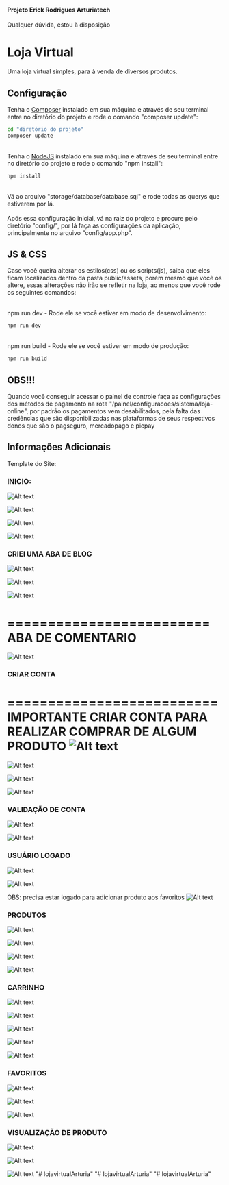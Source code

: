 #### Projeto Erick Rodrigues Arturiatech
Qualquer dúvida, estou à disposição

# Loja Virtual
Uma loja virtual simples, para à venda de diversos produtos.
## Configuração
Tenha o [Composer](https://getcomposer.org/) instalado em sua máquina e através de seu terminal entre no diretório do projeto e rode o comando "composer update":
```sh
cd "diretório do projeto"
composer update
```
<br>Tenha o [NodeJS](https://nodejs.org/en) instalado em sua máquina e através de seu terminal entre no diretório do projeto e rode o comando "npm install":
```sh
npm install
```
<br>Vá ao arquivo "storage/database/database.sql" e rode todas as querys que estiverem por lá.<br><br>
Após essa configuração inicial, vá na raiz do projeto e procure pelo diretório "config/", por lá faça as configurações da aplicação, principalmente no arquivo "config/app.php".

## JS & CSS
Caso você queira alterar os estilos(css) ou os scripts(js), saiba que eles ficam localizados dentro da pasta public/assets, porém mesmo que você os altere, essas alterações não irão se refletir na loja, ao menos que você rode os seguintes comandos:

<br>npm run dev - Rode ele se você estiver em modo de desenvolvimento:
```sh
npm run dev
```

<br>npm run build - Rode ele se você estiver em modo de produção:
```sh
npm run build
```

## OBS!!!
Quando você conseguir acessar o painel de controle faça as configurações dos métodos de pagamento na rota "/painel/configuracoes/sistema/loja-online", por padrão os pagamentos vem desabilitados, pela falta das credências que são disponibilizadas nas plataformas de seus respectivos donos que são o pagseguro, mercadopago e picpay

## Informações Adicionais

Template do Site:

### INICIO:

![Alt text](Prints\Inicio.png)

![Alt text](Prints\Inicio2.png)

![Alt text](Prints\inicio3.png)

![Alt text](<Prints\Direitos Autorais.png>)
<br>

### CRIEI UMA ABA DE BLOG
![Alt text](Prints\Blog.png)






![Alt text](Prints\Blog1.png)

![Alt text](Prints\blog2.png)


=========================
ABA DE COMENTARIO
==========================


![Alt text](Prints\blogcomida.png)

### CRIAR CONTA
==========================
IMPORTANTE CRIAR CONTA PARA REALIZAR COMPRAR DE ALGUM PRODUTO
![Alt text](<Prints\Frete gratis, precisa esta logado.png>)
==========================
![Alt text](<Prints\Prints\Criar conta.png>)

![Alt text](<Prints\Cadastro Tela de login.png>)

![Alt text](<Prints\Cadastro tela de login 2.png>)


### VALIDAÇÃO DE CONTA

![Alt text](<Prints\TIREI A VALIDAÇÃO.png>)

![Alt text](<Prints\VALIDAÇÃO TIRADA-1.png>)


### USUÁRIO LOGADO

![Alt text](<Prints\Usuario logado.png>)

![Alt text](<Prints\Usuario logado2.png>)

OBS: precisa estar logado para adicionar produto aos favoritos
![Alt text](<Prints\Frete gratis, precisa esta logado-1.png>)

### PRODUTOS

![Alt text](Prints\Produto.png)

![Alt text](Prints\produto1.png)

![Alt text](Prints\produto2.png)

![Alt text](Prints\Produtos3.png)

### CARRINHO

![Alt text](Prints\CARRINHO.png)

![Alt text](<Prints\Carrinho cheio com amei.png>)

![Alt text](<Prints\Produtos no carrinhos.png>)

![Alt text](<Prints\Produtos no carrinhos2.png>)

![Alt text](<Prints\Produtos no carrinhos3.png>)

### FAVORITOS

![Alt text](<Prints\Produto adicionado a gostei.png>)

![Alt text](Prints\Favoritos.png)

![Alt text](<Prints\Favoritos 2.png>)

### VISUALIZAÇÃO DE PRODUTO

![Alt text](<Prints\Visualizar Produto.png>)

![Alt text](<Prints\Visualizar 2.png>)

![Alt text](<Prints\Visualizar 3.png>)
"# lojavirtualArturia"  "# lojavirtualArturia"
"# lojavirtualArturia"
